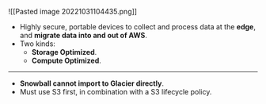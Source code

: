 ![[Pasted image 20221031104435.png]]

- Highly secure, portable devices to collect and process data at the **edge**, and **migrate data into and out of AWS**.
- Two kinds:
  - **Storage Optimized**.
  - **Compute Optimized**.

---

- **Snowball cannot import to Glacier directly**.
- Must use S3 first, in combination with a S3 lifecycle policy.
